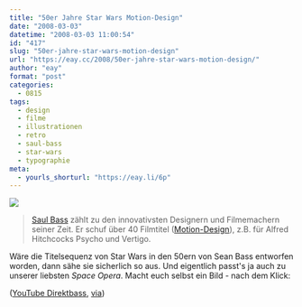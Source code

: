 ```yaml
---
title: "50er Jahre Star Wars Motion-Design"
date: "2008-03-03"
datetime: "2008-03-03 11:00:54"
id: "417"
slug: "50er-jahre-star-wars-motion-design"
url: "https://eay.cc/2008/50er-jahre-star-wars-motion-design/"
author: "eay"
format: "post"
categories:
  - 0815
tags:
  - design
  - filme
  - illustrationen
  - retro
  - saul-bass
  - star-wars
  - typographie
meta:
  - yourls_shorturl: "https://eay.li/6p"
---
```


![](/uploads/2008/starwarsbass.jpg)

> [Saul Bass](http://de.wikipedia.org/wiki/Saul_Bass) zählt zu den innovativsten Designern und Filmemachern seiner Zeit. Er schuf über 40 Filmtitel ([Motion-Design](http://de.wikipedia.org/wiki/Motion-Design)), z.B. für Alfred Hitchcocks Psycho und Vertigo.

Wäre die Titelsequenz von Star Wars in den 50ern von Sean Bass entworfen worden, dann sähe sie sicherlich so aus. Und eigentlich passt's ja auch zu unserer liebsten _Space Opera_. Macht euch selbst ein Bild - nach dem Klick:

 ([YouTube Direktbass](http://www.youtube.com/watch?v=z25t-PQDn5A), [via](http://starwarsblog.starwars.com/index.php/2008/03/02/star-wars-vs-saul-bass/))
